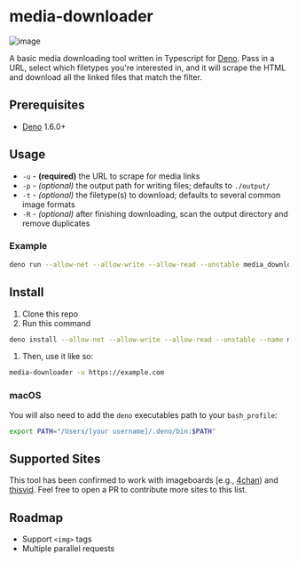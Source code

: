 # media-downloader

![image](https://user-images.githubusercontent.com/16504501/85109233-f58a6300-b24b-11ea-9408-781501f81946.png)

A basic media downloading tool written in Typescript for [Deno](https://deno.land). Pass in a URL, select which filetypes you're interested in, and it will scrape the HTML and download all the linked files that match the filter.

## Prerequisites

* [Deno](https://deno.land) 1.6.0+

## Usage

- `-u` - **(required)** the URL to scrape for media links
- `-p` - *(optional)* the output path for writing files; defaults to `./output/`
- `-t` - *(optional)* the filetype(s) to download; defaults to several common image formats
- `-R` - *(optional)* after finishing downloading, scan the output directory and remove duplicates

### Example

```sh
deno run --allow-net --allow-write --allow-read --unstable media_downloader.ts -t jpg -t png -u https://dribbble.com/shots
```

## Install
1. Clone this repo
1. Run this command
```sh
deno install --allow-net --allow-write --allow-read --unstable --name media-downloader main.ts
```
1. Then, use it like so:
```sh
media-downloader -u https://example.com
```

### macOS

You will also need to add the `deno` executables path to your `bash_profile`:
```sh
export PATH="/Users/[your username]/.deno/bin:$PATH"
```

## Supported Sites

This tool has been confirmed to work with imageboards [e.g., [4chan](https://4chan.org)) and [thisvid](https://thisvid.space). Feel free to open a PR to contribute more sites to this list.

## Roadmap

- Support `<img>` tags
- Multiple parallel requests
